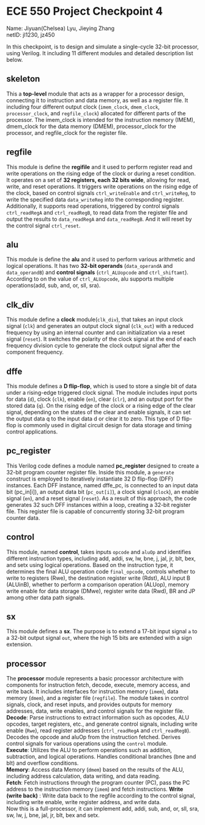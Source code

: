 # ECE 550 Project Checkpoint 4
Name: Jiyuan(Chelsea) Lyu, Jieying Zhang  
netID: jl1230, jz450  

In this checkpoint, is to design and simulate a single-cycle 32-bit processor, using Verilog. It including 11 different modules and detailed description list below.  

## skeleton  
This a **top-level** module that acts as a wrapper for a processor design, connecting it to instruction and data memory, as well as a register file. It including four different output clock (`imem_clock`, `dmem_clock`, `processor_clock`, and `regfile_clock`) allocated for different parts of the processor.  The imem_clock is intended for the instruction memory (IMEM), dmem_clock for the data memory (DMEM), processor_clock for the processor, and regfile_clock for the register file.  

## regfile
This module is define the **regifile** and it used to perform register read and write operations on the rising edge of the clock or during a reset condition. It operates on a set of **32 registers, each 32 bits wide**, allowing for read, write, and reset operations.  It triggers write operations on the rising edge of the clock, based on control signals `ctrl_writeEnable` and `ctrl_writeReg`, to write the specified data `data_writeReg` into the corresponding register. Additionally, it supports read operations, triggered by control signals `ctrl_readRegA` and `ctrl_readRegB`, to read data from the register file and output the results to `data_readRegA` and `data_readRegB`. And it will reset by the control signal `ctrl_reset`.  

## alu
This module is define the **alu** and it used to perform various arithmetic and logical operations. It has two **32-bit operands** (`data_operandA` and `data_operandB`) and **control signals** (`ctrl_ALUopcode` and `ctrl_shiftamt`). According to on the value of `ctrl_ALUopcode`, alu supports multiple operations(add, sub, and, or, sll, sra).  

## clk_div
This module define a **clock** module(`clk_div`), that takes an input clock signal (`clk`) and generates an output clock signal (`clk_out`) with a reduced frequency by using an internal counter and can initialization via a reset signal (`reset`). It switches the polarity of the clock signal at the end of each frequency division cycle to generate the clock output signal after the component frequency.  

## dffe
This module defines a **D flip-flop**, which is used to store a single bit of data under a rising-edge triggered clock signal. The module includes input ports for data (`d`), clock (`clk`), enable (`en`), clear (`clr`), and an output port for the stored data (`q`). On the rising edge of the clock or a rising edge of the clear signal, depending on the states of the clear and enable signals, it can set the output data q to the input data d or clear it to zero. This type of D flip-flop is commonly used in digital circuit design for data storage and timing control applications.

## pc_register
This Verilog code defines a module named **pc_register** designed to create a 32-bit program counter register file. Inside this module, a `generate` construct is employed to iteratively instantiate 32 D flip-flop (DFF) instances. Each DFF instance, named dffe_pc, is connected to an input data bit (pc_in[i]), an output data bit (`pc_out[i]`), a clock signal (`clock`), an enable signal (`en`), and a reset signal (`reset`). As a result of this approach, the code generates 32 such DFF instances within a loop, creating a 32-bit register file. This register file is capable of concurrently storing 32-bit program counter data.  

## control
This module, named **control**, takes inputs `opcode` and `aluOp` and identifies different instruction types, including add, addi, sw, lw, bne, j, jal, jr, blt, bex, and setx using logical operations. Based on the instruction type, it determines the final ALU operation code `final_opcode`, controls whether to write to registers (Rwe), the destination register write (Rdst), ALU input B (ALUinB), whether to perform a comparison operation (ALUop), memory write enable for data storage (DMwe), register write data (Rwd), BR and JP among other data path signals.

## sx 
This module defines a **sx**. The purpose is to extend a 17-bit input signal `a` to a 32-bit output signal `out`, where the high 15 bits are extended with a sign extension.  

## processor 
The **processor** module represents a basic processor architecture with components for instruction fetch, decode, execute, memory access, and write back.  It includes interfaces for instruction memory (`imem`), data memory (`dmem`), and a register file (`regfile`).  The module takes in control signals, clock, and reset inputs, and provides outputs for memory addresses, data, write enables, and control signals for the register file.  
**Decode**: Parse instructions to extract information such as opcodes, ALU opcodes, target registers, etc., and generate control signals, including write enable (`Rwe`), read register addresses (`ctrl_readRegA` and `ctrl_readRegB`). Decodes the opcode and aluOp from the instruction fetched. Derives control signals for various operations using the `control` module.  
**Execute**: Utilizes the ALU to perform operations such as addition, subtraction, and logical operations. Handles conditional branches (bne and blt) and overflow conditions.  
**Memory**: Access data Memory (`dmem`) based on the results of the ALU, including address calculation, data writing, and data reading.    
**Fetch**: Fetch instructions through the program counter (PC), pass the PC address to the instruction memory (`imem`) and fetch instructions. 
**Write (write back)** : Write data back to the regfile according to the control signal, including write enable, write register address, and write data.  
Now this is a full-processor, it can implement add, addi, sub, and, or, sll, sra, sw, lw, j, bne, jal, jr, blt, bex and setx.


